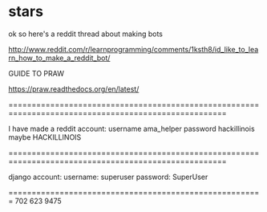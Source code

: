 stars
=====

ok so here's a reddit thread about making bots

http://www.reddit.com/r/learnprogramming/comments/1ksth8/id_like_to_learn_how_to_make_a_reddit_bot/

GUIDE TO PRAW

https://praw.readthedocs.org/en/latest/

=====================================================================================================

I have made a reddit account:
  username ama_helper
  password hackillinois maybe HACKILLINOIS
  
=====================================================================================================

django account:
username: superuser
password: SuperUser

=======================================================
702 623 9475

